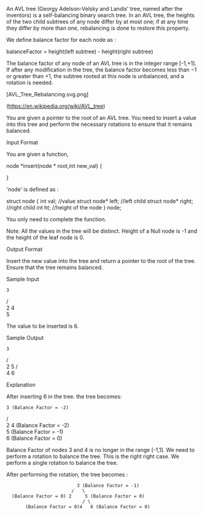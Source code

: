 An AVL tree (Georgy Adelson-Velsky and Landis' tree, named after the inventors) is a self-balancing binary search tree. In an AVL tree, the heights of the two child subtrees of any node differ by at most one; if at any time they differ by more than one, rebalancing is done to restore this property.

We define balance factor for each node as :

balanceFactor = height(left subtree) - height(right subtree)

The balance factor of any node of an AVL tree is in the integer range [-1,+1]. If after any modification in the tree, the balance factor becomes less than −1 or greater than +1, the subtree rooted at this node is unbalanced, and a rotation is needed.

[AVL_Tree_Rebalancing.svg.png]

(https://en.wikipedia.org/wiki/AVL_tree)

You are given a pointer to the root of an AVL tree. You need to insert a value into this tree and perform the necessary rotations to ensure that it remains balanced.

Input Format

You are given a function,

node *insert(node * root,int new_val)
{


}

'node' is defined as :

struct node
{
int val;            //value
struct node* left;  //left child
struct node* right; //right child
int ht;             //height of the node
} node;

You only need to complete the function.

Note: All the values in the tree will be distinct. Height of a Null node is -1 and the height of the leaf node is 0.


Output Format

Insert the new value into the tree and return a pointer to the root of the tree. Ensure that the tree remains balanced.

Sample Input

    3
  /  \
 2    4
       \
        5

The value to be inserted is 6.

Sample Output

    3
  /  \
 2    5
     / \
    4   6

Explanation

After inserting 6 in the tree. the tree becomes:

    3 (Balance Factor = -2)
  /  \
 2    4 (Balance Factor = -2)
       \
        5 (Balance Factor = -1)
         \
          6 (Balance Factor = 0)

Balance Factor of nodes 3 and 4 is no longer in the range [-1,1]. We need to perform a rotation to balance the tree. This is the right right case. We perform a single rotation to balance the tree.

After performing the rotation, the tree becomes :

                              3 (Balance Factor = -1)
                            /   \
      (Balance Factor = 0) 2     5 (Balance Factor = 0)
                                / \
           (Balance Factor = 0)4   6 (Balance Factor = 0)

